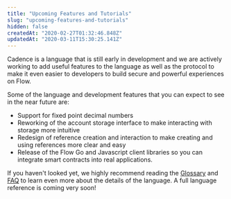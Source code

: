```yaml
---
title: "Upcoming Features and Tutorials"
slug: "upcoming-features-and-tutorials"
hidden: false
createdAt: "2020-02-27T01:32:46.848Z"
updatedAt: "2020-03-11T15:30:25.141Z"
---
```

Cadence is a language that is still early in development and we are actively working to add useful features to the language as well as the protocol to make it even easier to developers to build secure and powerful experiences on Flow.

Some of the language and development features that you can expect to see in the near future are:

* Support for fixed point decimal numbers
* Reworking of the account storage interface to make interacting with storage more intuitive
* Redesign of reference creation and interaction to make creating and using references more clear and easy
* Release of the Flow Go and Javascript client libraries so you can integrate smart contracts into real applications.

If you haven't looked yet, we highly recommend reading the [Glossary](doc:glossary)  and [FAQ](doc:faq) to learn even more about the details of the language. A full language reference is coming very soon!